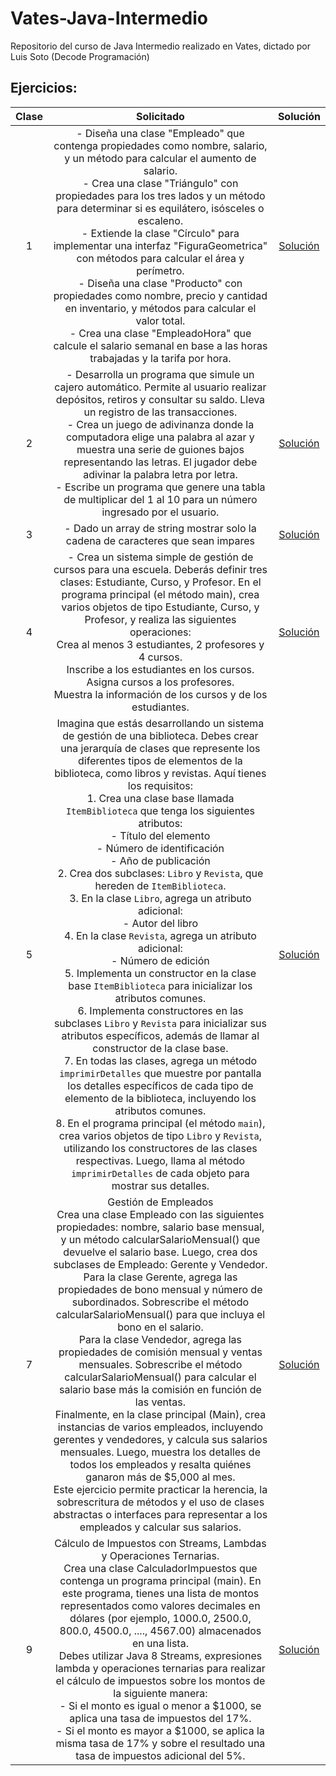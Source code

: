 # Vates-Java-Intermedio
Repositorio del curso de Java Intermedio realizado en Vates, dictado por Luis Soto (Decode Programación)

## Ejercicios:

| Clase|                                                          Solicitado                                                  |                                                                                                Solución                                                                                         |
|:---:|:--------------------------------------------------------------------------------------------------------------------------:|:---------------------------------------------------------------------------------------------------------------------------------------------------------------------------------------:|
|  1  | - Diseña una clase "Empleado" que contenga propiedades como nombre, salario, y un método para calcular el aumento de salario. </br> - Crea una clase "Triángulo" con propiedades para los tres lados y un método para determinar si es equilátero, isósceles o escaleno. </br> - Extiende la clase "Círculo" para implementar una interfaz "FiguraGeometrica" con métodos para calcular el área y perímetro. </br> - Diseña una clase "Producto" con propiedades como nombre, precio y cantidad en inventario, y métodos para calcular el valor total. </br> - Crea una clase "EmpleadoHora" que calcule el salario semanal en base a las horas trabajadas y la tarifa por hora. | [Solución](https://github.com/CaroBima/Vates-Java-Intermedio/tree/main/src/main/java/com/curso/clase1)                |
|  2 |  - Desarrolla un programa que simule un cajero automático. Permite al usuario realizar  depósitos, retiros y consultar su saldo. Lleva un registro de las transacciones. </br> - Crea un juego de adivinanza donde la computadora elige una palabra al azar y muestra una serie de guiones bajos representando las letras. El jugador debe adivinar la palabra letra por letra. </br> - Escribe un programa que genere una tabla de multiplicar del 1 al 10 para un número ingresado por el usuario. | [Solución](https://github.com/CaroBima/Vates-Java-Intermedio/tree/main/src/main/java/com/curso/clase2)  |
|  3 | - Dado un array de string mostrar solo la cadena de caracteres que sean impares | [Solución](https://github.com/CaroBima/Vates-Java-Intermedio/tree/main/src/main/java/com/curso/clase3/operadores) |
| 4 | - Crea un sistema simple de gestión de cursos para una escuela. Deberás definir tres clases: Estudiante, Curso, y Profesor. En el programa principal (el método main), crea varios objetos de tipo Estudiante, Curso, y Profesor, y realiza las siguientes operaciones:</br>Crea al menos 3 estudiantes, 2 profesores y 4 cursos.</br>Inscribe a los estudiantes en los cursos.</br>Asigna cursos a los profesores.</br>Muestra la información de los cursos y de los estudiantes. | [Solución](https://github.com/CaroBima/Vates-Java-Intermedio/tree/main/src/main/java/com/curso/clase4/gestion/escuelas) |
| 5 | Imagina que estás desarrollando un sistema de gestión de una biblioteca. Debes crear una jerarquía de clases que represente los diferentes tipos de elementos de la biblioteca, como libros y revistas. Aquí tienes los requisitos:</br>1. Crea una clase base llamada `ItemBiblioteca` que tenga los siguientes atributos:</br>     - Título del elemento</br>     - Número de identificación</br>     - Año de publicación</br>2. Crea dos subclases: `Libro` y `Revista`, que hereden de `ItemBiblioteca`.</br> 3. En la clase `Libro`, agrega un atributo adicional:</br>- Autor del libro</br>4. En la clase `Revista`, agrega un atributo adicional:</br>     - Número de edición</br>5. Implementa un constructor en la clase base `ItemBiblioteca` para inicializar los atributos comunes.</br>6. Implementa constructores en las subclases `Libro` y `Revista` para inicializar sus atributos específicos, además de llamar al constructor de la clase base.</br>7. En todas las clases, agrega un método `imprimirDetalles` que muestre por pantalla los detalles específicos de cada tipo de elemento de la biblioteca, incluyendo los atributos comunes.</br>8. En el programa principal (el método `main`), crea varios objetos de tipo `Libro` y `Revista`, utilizando los constructores de las clases respectivas. Luego, llama al método `imprimirDetalles` de cada objeto para mostrar sus detalles.|[Solución](https://github.com/CaroBima/Vates-Java-Intermedio/tree/main/src/main/java/com/curso/clase5/biblioteca)|
| 7 | Gestión de Empleados</br>Crea una clase Empleado con las siguientes propiedades: nombre, salario base mensual, y un método calcularSalarioMensual() que devuelve el salario base. Luego, crea dos subclases de Empleado: Gerente y Vendedor. </br>Para la clase Gerente, agrega las propiedades de bono mensual y número de subordinados. Sobrescribe el método calcularSalarioMensual() para que incluya el bono en el salario.</br>Para la clase Vendedor, agrega las propiedades de comisión mensual y ventas mensuales. Sobrescribe el método calcularSalarioMensual() para calcular el salario base más la comisión en función de las ventas.</br>Finalmente, en la clase principal (Main), crea instancias de varios empleados, incluyendo gerentes y vendedores, y calcula sus salarios mensuales. Luego, muestra los detalles de todos los empleados y resalta quiénes ganaron más de $5,000 al mes.</br>Este ejercicio permite practicar la herencia, la sobrescritura de métodos y el uso de clases abstractas o interfaces para representar a los empleados y calcular sus salarios. | [Solución](https://github.com/CaroBima/Vates-Java-Intermedio/tree/main/src/main/java/com/curso/clase7/java8/gestionEmpleados) |
| 9 | Cálculo de Impuestos con Streams, Lambdas y Operaciones Ternarias.</br>Crea una clase CalculadorImpuestos que contenga un programa principal (main). En este programa, tienes una lista de montos representados como valores decimales en dólares (por ejemplo, 1000.0, 2500.0, 800.0, 4500.0, ...., 4567.00) almacenados en una lista. </br>Debes utilizar Java 8 Streams, expresiones lambda y operaciones ternarias para realizar el cálculo de impuestos sobre los montos de la siguiente manera:</br>- Si el monto es igual o menor a $1000, se aplica una tasa de impuestos del 17%. </br>- Si el monto es mayor a $1000, se aplica la misma tasa de 17% y sobre el resultado una tasa de impuestos adicional del 5%. | [Solución](https://github.com/CaroBima/Vates-Java-Intermedio/tree/main/src/main/java/com/curso/clase9/interfaces/funcionales/afip) |

